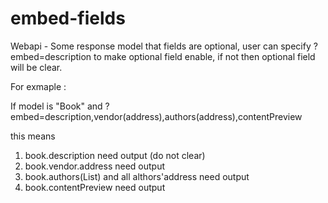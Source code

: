# embed-fields

Webapi - Some response model that fields are optional, user  can specify ?embed=description to make optional field enable, if not then optional field will be clear.

For exmaple :

If model is "Book" and ?embed=description,vendor(address),authors(address),contentPreview

this means

1. book.description need output (do not clear)
1. book.vendor.address need output
1. book.authors(List<Authour>) and all althors'address need output
1. book.contentPreview need output
